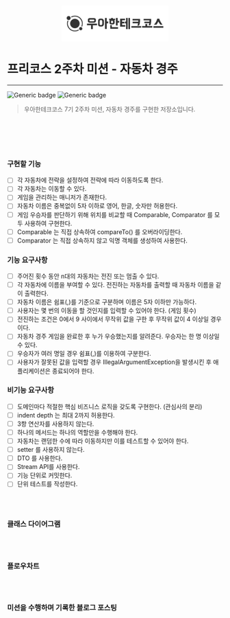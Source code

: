 <p align="center">
    <img src="images/woowahan.png" alt="우아한테크코스" width="250px">
</p>

# 프리코스 2주차 미션 - 자동차 경주

---

![Generic badge](https://img.shields.io/badge/precourse-week2-green.svg)
![Generic badge](https://img.shields.io/badge/version-1.0.1-brightgreen.svg)

[//]: # (![Generic badge]&#40;https://img.shields.io/badge/test-19_passed-blue.svg&#41;)


> 우아한테크코스 7기 2주차 미션, 자동차 경주를 구현한 저장소입니다.

<br>
<br>

[//]: # (## 실행 예시)

[//]: # ()

[//]: # (<img src="">)

<br>
<br>

### 구현할 기능

- [ ] 각 자동차에 전략을 설정하여 전략에 따라 이동하도록 한다.
- [ ] 각 자동차는 이동할 수 있다.
- [ ] 게임을 관리하는 매니저가 존재한다.
- [ ] 자동차 이름은 중복없이 5자 이하로 영어, 한글, 숫자만 허용한다.
- [ ] 게임 우승자를 판단하기 위해 위치를 비교할 때 Comparable, Comparator 를 모두 사용하여 구현한다.
- [ ] Comparable 는 직접 상속하여 compareTo() 를 오버라이딩한다.
- [ ] Comparator 는 직접 상속하지 않고 익명 객체를 생성하여 사용한다.

### 기능 요구사항

- [ ] 주어진 횟수 동안 n대의 자동차는 전진 또는 멈출 수 있다.
- [ ] 각 자동차에 이름을 부여할 수 있다. 전진하는 자동차를 출력할 때 자동차 이름을 같이 출력한다.
- [ ] 자동차 이름은 쉼표(,)를 기준으로 구분하며 이름은 5자 이하만 가능하다.
- [ ] 사용자는 몇 번의 이동을 할 것인지를 입력할 수 있어야 한다. (게임 횟수)
- [ ] 전진하는 조건은 0에서 9 사이에서 무작위 값을 구한 후 무작위 값이 4 이상일 경우이다.
- [ ] 자동차 경주 게임을 완료한 후 누가 우승했는지를 알려준다. 우승자는 한 명 이상일 수 있다.
- [ ] 우승자가 여러 명일 경우 쉼표(,)를 이용하여 구분한다.
- [ ] 사용자가 잘못된 값을 입력할 경우 IllegalArgumentException을 발생시킨 후 애플리케이션은 종료되어야 한다.

### 비기능 요구사항

- [ ] 도메인마다 적절한 핵심 비즈니스 로직을 갖도록 구현한다. (관심사의 분리)
- [ ] indent depth 는 최대 2까지 허용한다.
- [ ] 3항 연산자를 사용하지 않는다.
- [ ] 하나의 메서드는 하나의 역할만을 수행해야 한다.
- [ ] 자동차는 랜덤한 수에 따라 이동하지만 이를 테스트할 수 있어야 한다.
- [ ] setter 를 사용하지 않는다.
- [ ] DTO 를 사용한다.
- [ ] Stream API를 사용한다.
- [ ] 기능 단위로 커밋한다.
- [ ] 단위 테스트를 작성한다.

<br>
<br>

### 클래스 다이어그램

[//]: # (<img src="images/classDiagram.png"/>)

<br>
<br>

### 플로우차트

[//]: # (<img src="images/flowChart.png"/>)

<br>
<br>

### 미션을 수행하며 기록한 블로그 포스팅

[//]: # (- <a href=""></a>)

[//]: # (- <a href=""></a>)

[//]: # (- <a href=""></a>)

